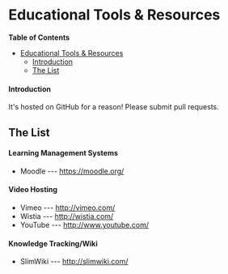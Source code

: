 # Educational Tools & Resources
**Table of Contents**

* [Educational Tools & Resources](#user-content-educational-tools--resources)
  * [Introduction](#user-content-introduction)
  * [The List](#user-content-the-list)

#### Introduction

It's hosted on GitHub for a reason! Please submit pull requests.

## The List

#### Learning Management Systems
* Moodle --- https://moodle.org/

#### Video Hosting 
* Vimeo --- http://vimeo.com/
* Wistia --- http://wistia.com/
* YouTube --- http://www.youtube.com/

#### Knowledge Tracking/Wiki
* SlimWiki --- http://slimwiki.com/ 